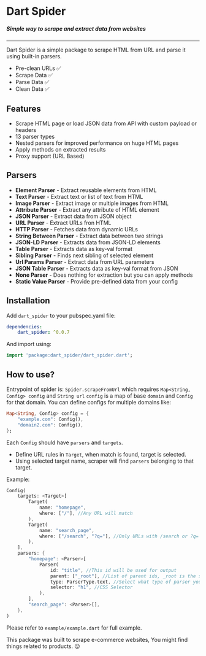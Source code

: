 # Dart Spider
##### Simple way to scrape and extract data from websites
---
Dart Spider is a simple package to scrape HTML from URL and parse it using built-in parsers.
- Pre-clean URLs ✅
- Scrape Data ✅
- Parse Data ✅
- Clean Data ✅

## Features
- Scrape HTML page or load JSON data from API with custom payload or headers
- 13 parser types
- Nested parsers for improved performance on huge HTML pages
- Apply methods on extracted results
- Proxy support (URL Based)

## Parsers
- **Element Parser** - Extract reusable elements from HTML
- **Text Parser** - Extract text or list of text from HTML
- **Image Parser** - Extract image or multiple images from HTML
- **Attribute Parser** - Extract any attribute of HTML element
- **JSON Parser** - Extract data from JSON object
- **URL Parser** - Extract URLs fron HTML
- **HTTP Parser** - Fetches data from dynamic URLs
- **String Between Parser** - Extract data between two strings
- **JSON-LD Parser** - Extracts data from JSON-LD elements
- **Table Parser** - Extracts data as key-val format
- **Sibling Parser** - Finds next sibling of selected element
- **Url Params Parser** - Extract data from URL parameters
- **JSON Table Parser** - Extracts data as key-val format from JSON
- **None Parser** - Does nothing for extraction but you can apply methods
- **Static Value Parser** - Provide pre-defined data from your config

## Installation
Add `dart_spider` to your pubspec.yaml file:
```yaml
dependencies:
    dart_spider: ^0.0.7
```
And import using:
```dart
import 'package:dart_spider/dart_spider.dart';
```

## How to use?
Entrypoint of spider is: `Spider.scrapeFromUrl` which requires `Map<String, Config> config` and `String url`
`config` is a map of base `domain` and `Config` for that domain.
You can define configs for multiple domains like:
```dart
Map<String, Config> config = {
    "example.com": Config(),
    "domain2.com": Config(),
};
```

Each `Config` should have `parsers` and `targets`.
- Define URL rules in `Target`, when match is found, target is selected.
- Using selected target name, scraper will find `parsers` belonging to that target.

Example:
```dart
Config(
    targets: <Target>[
        Target(
            name: "homepage",
            where: ["/"], //Any URL will match
        ),
        Target(
            name: "search_page",
            where: ["/search", "?q="], //Only URLs with /search or ?q= will match
        ),
    ],
    parsers: {
        "homepage": <Parser>[
            Parser(
                id: "title", //This id will be used for output
                parent: ["_root"], //List of parent ids, _root is the starting point
                type: ParserType.text, //Select what type of parser you want
                selector: "h1", //CSS Selector
            ),
        ],
        "search_page": <Parser>[],
    },
)
```
Please refer to `example/example.dart` for full example.

This package was built to scrape e-commerce websites, You might find things related to products. 😛